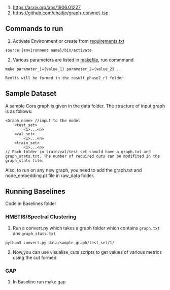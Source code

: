 1. https://arxiv.org/abs/1906.01227
2. https://github.com/chaitjo/graph-convnet-tsp


## Commands to run
1. Activate Environment or create from [requirements.txt](./requirements.txt)
```
source {environment name}/bin/activate
```
2. Various parameters are listed in [makefile](/src/makefile), run commmand
```
make parameter_1={value_1} parameter_2={value_2} .. 

Reults will be formed in the result_phase2_rl folder
```

## Sample Dataset
A sample Cora graph is given in the data folder. The structure of input graph is as follows:
```
<Graph_name> //input to the model
    <test_set> 
        <1>...<n>
    <val_set> 
        <1>...<n>
    <train_set> 
        <1>...<n>
// Each folder in train/val/test set should have a graph.txt and graph_stats.txt. The number of required cuts can be modifited in the graph_stats file.
```
Also, to run on any new graph, you need to add the graph.txt and node_embedding.pt file in raw_data folder. 

## Running Baselines
Code in Baselines folder
### HMETIS/Spectral Clustering
1. Run a convert.py which takes a graph folder which contains `graph.txt` ans `graph_stats.txt`
```
python3 convert.py data/sample_graph/test_set/1/
```
2. Now,you can use visualise_cuts scripts to get values of various metrics using the cut formed

### GAP
1. In Baseline run make gap 

